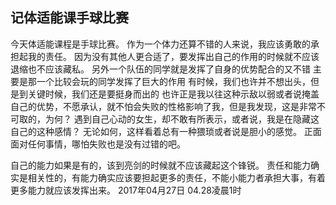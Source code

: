 ## 记体适能课手球比赛

今天体适能课程是手球比赛。
作为一个体力还算不错的人来说，我应该勇敢的承担起我的责任。
因为没有其他人更合适了，要发挥出自己的作用的时候就不应该退缩也不应该藏私。
另外一个队伍的同学就是发挥了自身的优势配合的又不错
主要是那一个比较会玩的同学发挥了巨大的作用
有时候，我们也许并不想出头，但是到关键时候，我们还是要挺身而出的
也许正是我以往这种示敌以弱或者说掩盖自己的优势，不愿承认，就不怕会失败的性格影响了我，但是我发现，这是非常不可取的，为何？
遇到自己心动的女生，却不敢有所表示，或者说，我是在隐藏这自己的这种感情？
无论如何，这样看着总有一种猥琐或者说是胆小的感觉。
正面面对任何事情，哪怕失败也是没有过错的吧。

自己的能力如果是有的，该到亮剑的时候就不应该藏起这个锋锐。
责任和能力确实是相关性的，有能力确实应该要担起更多的责任，不能小能力者承担大事，有着更多能力就应该发挥出来。
2017年04月27日
04.28凌晨1时
